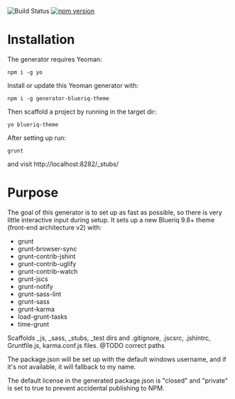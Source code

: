 ![Build Status](https://travis-ci.org/mdvanes/generator-blueriq-theme.svg?branch=master) [![npm version](https://badge.fury.io/js/generator-blueriq-theme.svg)](https://badge.fury.io/js/generator-blueriq-theme)

# Installation

The generator requires Yeoman:

```
npm i -g yo
```

Install or update this Yeoman generator with:

```
npm i -g generator-blueriq-theme
```
Then scaffold a project by running in the target dir:

```
yo blueriq-theme
```

After setting up run:

```
grunt
```

and visit http://localhost:8282/_stubs/

# Purpose

The goal of this generator is to set up as fast as possible, so there is very little interactive input during setup. 
It sets up a new Blueriq 9.8+ theme (front-end architecture v2) with:

* grunt
* grunt-browser-sync
* grunt-contrib-jshint
* grunt-contrib-uglify
* grunt-contrib-watch
* grunt-jscs
* grunt-notify
* grunt-sass-lint
* grunt-sass
* grunt-karma
* load-grunt-tasks
* time-grunt

Scaffolds \_js, \_sass, \_stubs, _test dirs and .gitignore, .jscsrc, .jshintrc, Gruntfile.js, karma.conf.js files.
@TODO correct paths

The package.json will be set up with the default windows username, and if it's not available, it will fallback to my name. 

The default license in the generated package.json is "closed" and "private" is set to true to prevent accidental publishing to NPM.
